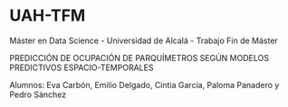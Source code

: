 # UAH-TFM

Máster en Data Science - Universidad de Alcalá - Trabajo Fin de Máster

PREDICCIÓN DE OCUPACIÓN DE PARQUÍMETROS SEGÚN MODELOS PREDICTIVOS ESPACIO-TEMPORALES

Alumnos: Eva Carbón, Emilio Delgado, Cintia García, Paloma Panadero y Pedro Sánchez
